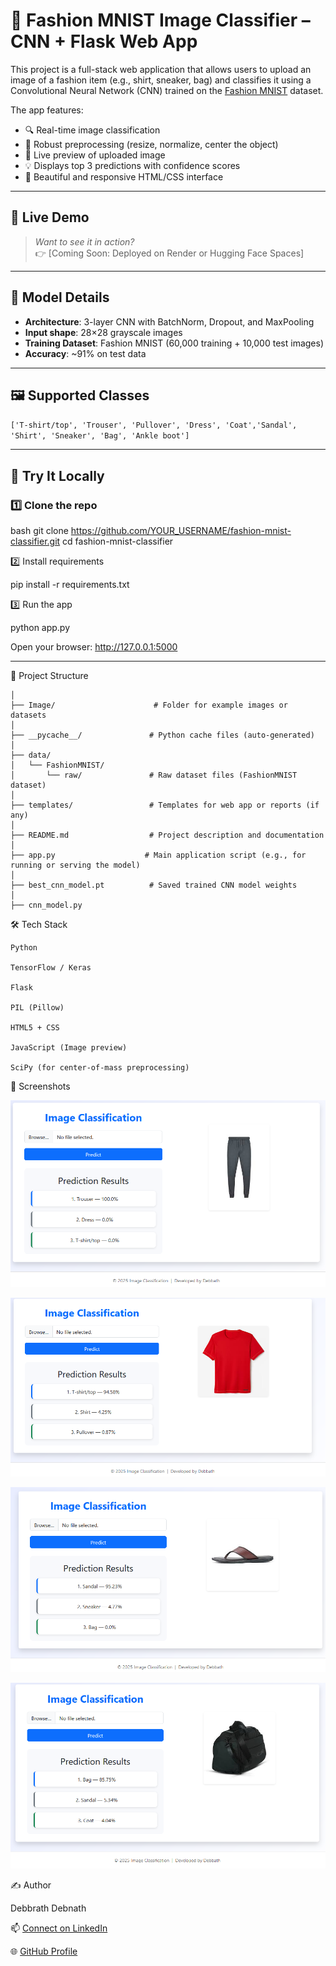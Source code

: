 # 🧥 Fashion MNIST Image Classifier – CNN + Flask Web App

This project is a full-stack web application that allows users to upload an image of a fashion item (e.g., shirt, sneaker, bag) and classifies it using a Convolutional Neural Network (CNN) trained on the [Fashion MNIST](https://github.com/zalandoresearch/fashion-mnist) dataset.

The app features:
- 🔍 Real-time image classification
- 🧠 Robust preprocessing (resize, normalize, center the object)
- 📸 Live preview of uploaded image
- 💡 Displays top 3 predictions with confidence scores
- 🎨 Beautiful and responsive HTML/CSS interface

---

## 🚀 Live Demo

> _Want to see it in action?_  
> 👉 [Coming Soon: Deployed on Render or Hugging Face Spaces]

---

## 🧠 Model Details

- **Architecture**: 3-layer CNN with BatchNorm, Dropout, and MaxPooling
- **Input shape**: 28×28 grayscale images
- **Training Dataset**: Fashion MNIST (60,000 training + 10,000 test images)
- **Accuracy**: ~91% on test data

---

## 🖼️ Supported Classes

``` ['T-shirt/top', 'Trouser', 'Pullover', 'Dress', 'Coat','Sandal', 'Shirt', 'Sneaker', 'Bag', 'Ankle boot'] ```

---

## 🧪 Try It Locally

### 1️⃣ Clone the repo

bash
git clone https://github.com/YOUR_USERNAME/fashion-mnist-classifier.git
cd fashion-mnist-classifier

2️⃣ Install requirements

pip install -r requirements.txt

3️⃣ Run the app

python app.py

Open your browser: http://127.0.0.1:5000

---

📁 Project Structure

```Image-Classification-AI/
│
├── Image/                      # Folder for example images or datasets
│
├── __pycache__/               # Python cache files (auto-generated)
│
├── data/
│   └── FashionMNIST/
│       └── raw/               # Raw dataset files (FashionMNIST dataset)
│
├── templates/                 # Templates for web app or reports (if any)
│
├── README.md                  # Project description and documentation
│
├── app.py                    # Main application script (e.g., for running or serving the model)
│
├── best_cnn_model.pt          # Saved trained CNN model weights
│
├── cnn_model.py 
```

🛠 Tech Stack

    Python

    TensorFlow / Keras

    Flask

    PIL (Pillow)

    HTML5 + CSS

    JavaScript (Image preview)

    SciPy (for center-of-mass preprocessing)

📸 Screenshots

![Screenshot](https://github.com/debbrath/ImageClassification/blob/main/Image/2025-07-30%2017_16_57-Window.png)

![Screenshot](https://github.com/debbrath/ImageClassification/blob/main/Image/2025-07-30%2017_17_31-Window.png)

![Screenshot](https://github.com/debbrath/ImageClassification/blob/main/Image/2025-07-30%2017_18_02-Window.png)

![Screenshot](https://github.com/debbrath/ImageClassification/blob/main/Image/2025-07-30%2017_18_23-Window.png)

✍️ Author

Debbrath Debnath

📫 [Connect on LinkedIn](https://www.linkedin.com/in/debbrathdebnath/)

🌐 [GitHub Profile](https://github.com/debbrath)

